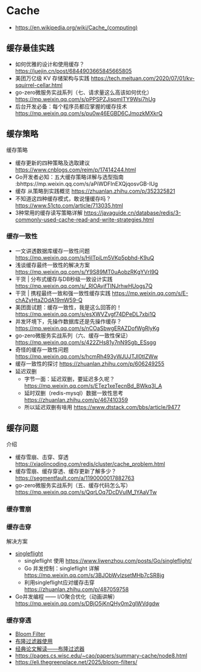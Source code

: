 # Cache
- https://en.wikipedia.org/wiki/Cache_(computing)


## 缓存最佳实践
- 如何优雅的设计和使用缓存？https://juejin.cn/post/6844903665845665805
- 美团万亿级 KV 存储架构与实践 https://tech.meituan.com/2020/07/01/kv-squirrel-cellar.html
- go-zero微服务实战系列（七、请求量这么高该如何优化）https://mp.weixin.qq.com/s/pPPSPZJispmITY9Wsi7hUg
- 后台开发必备：每个程序员都应掌握的缓存技术 https://mp.weixin.qq.com/s/pu0w46EGBD6CJmozkMXkrQ


## 缓存策略
缓存策略
- 缓存更新的四种策略及选取建议 https://www.cnblogs.com/reim/p/17414244.html
- Go开发者必知：五大缓存策略详解与选型指南 :bhttps://mp.weixin.qq.com/s/aPiWDFInEXQjqosvGB-IUg
- 缓存 从策略到实践概览 https://zhuanlan.zhihu.com/p/352325821
- 不知道这四种缓存模式，敢说懂缓存吗？https://www.51cto.com/article/713035.html
- 3种常用的缓存读写策略详解 https://javaguide.cn/database/redis/3-commonly-used-cache-read-and-write-strategies.html

### 缓存一致性
- 一文讲透数据库缓存一致性问题 https://mp.weixin.qq.com/s/HilTpiLm5VKp5pbhd-K9uQ
- 浅谈缓存最终一致性的解决方案 https://mp.weixin.qq.com/s/Y9S89MT0uAobzRKgYVrI9Q
- 干货 | 分布式缓存与DB秒级一致设计实践 https://mp.weixin.qq.com/s/_RlOAvjfTINJrhwHUogs7Q
- 干货 | 携程最终一致和强一致性缓存实践 https://mp.weixin.qq.com/s/E-chAZyHtaZOdA19mW59-Q
- 美团面试题：缓存一致性，我是这么回答的！https://mp.weixin.qq.com/s/esXWVZvgf74DPeDL7xbi1Q
- 并发环境下，先操作数据库还是先操作缓存？https://mp.weixin.qq.com/s/nCOaSbwgERAZDofWgRlyKg
- go-zero微服务实战系列（六、缓存一致性保证）https://mp.weixin.qq.com/s/422ZHs81y7nN9Sgb_ESsgg
- 奇怪的缓存一致性问题 https://mp.weixin.qq.com/s/hcmRh493yWJUJTJl0tlZWw
- 缓存一致性的探讨 https://zhuanlan.zhihu.com/p/606249255
- 延迟双删
  - 字节一面：延迟双删，要延迟多久呢？https://mp.weixin.qq.com/s/ETez1xeTecnBd_BWkq3I_A
  - 延时双删（redis-mysql）数据一致性思考 https://zhuanlan.zhihu.com/p/467410359
  - 所以延迟双删有啥用 https://www.dtstack.com/bbs/article/9477


## 缓存问题
介绍
- 缓存雪崩、击穿、穿透 https://xiaolincoding.com/redis/cluster/cache_problem.html
- 缓存雪崩、缓存穿透、缓存更新了解多少？https://segmentfault.com/a/1190000017882763
- go-zero微服务实战系列（五、缓存代码怎么写）https://mp.weixin.qq.com/s/QqrLOq7DcDVuIM_1YAaVTw

### 缓存雪崩

### 缓存击穿
解决方案
- [singleflight](https://pkg.go.dev/golang.org/x/sync/singleflight)
  - singleflight 使用 https://www.liwenzhou.com/posts/Go/singleflight/
  - Go 并发控制：singleflight 详解 https://mp.weixin.qq.com/s/3BJObWvlzsetMHb7cSR8jg
  - 利用singleflight应对缓存击穿 https://zhuanlan.zhihu.com/p/487059758
- Go并发编程 —— I/O聚合优化（动画讲解）https://mp.weixin.qq.com/s/DBjO5jKnQHy0m2gIWVdgdw

### 缓存穿透
- [Bloom Filter](https://zh.wikipedia.org/zh-hans/布隆过滤器)
- [布隆过滤器使用](https://juejin.cn/post/7038779056996745224)
- [经典论文解读——布隆过滤器](https://mp.weixin.qq.com/s/IWq0GHbHspAwIuQJ9epCMA)
- https://pages.cs.wisc.edu/~cao/papers/summary-cache/node8.html
- https://eli.thegreenplace.net/2025/bloom-filters/


